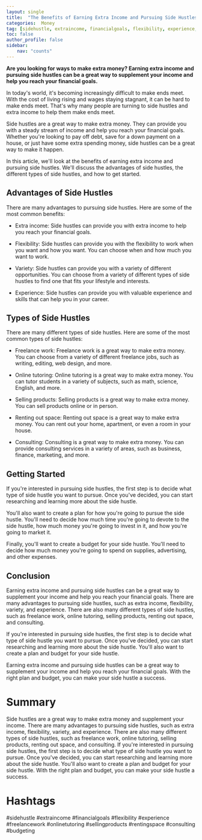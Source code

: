 ```yaml
---
layout: single
title:  "The Benefits of Earning Extra Income and Pursuing Side Hustles"
categories:  Money
tag: [sidehustle, extraincome, financialgoals, flexibility, experience, freelancework, onlinetutoring, sellingproducts, rentingspace, consulting, budgeting, ]
toc: false
author_profile: false
sidebar:
    nav: "counts"
---
```

    
**Are you looking for ways to make extra money? Earning extra income and pursuing side hustles can be a great way to supplement your income and help you reach your financial goals.**

In today's world, it's becoming increasingly difficult to make ends meet. With the cost of living rising and wages staying stagnant, it can be hard to make ends meet. That's why many people are turning to side hustles and extra income to help them make ends meet.

Side hustles are a great way to make extra money. They can provide you with a steady stream of income and help you reach your financial goals. Whether you're looking to pay off debt, save for a down payment on a house, or just have some extra spending money, side hustles can be a great way to make it happen.

In this article, we'll look at the benefits of earning extra income and pursuing side hustles. We'll discuss the advantages of side hustles, the different types of side hustles, and how to get started.

## Advantages of Side Hustles

There are many advantages to pursuing side hustles. Here are some of the most common benefits:

* Extra income: Side hustles can provide you with extra income to help you reach your financial goals.

* Flexibility: Side hustles can provide you with the flexibility to work when you want and how you want. You can choose when and how much you want to work.

* Variety: Side hustles can provide you with a variety of different opportunities. You can choose from a variety of different types of side hustles to find one that fits your lifestyle and interests.

* Experience: Side hustles can provide you with valuable experience and skills that can help you in your career.

## Types of Side Hustles

There are many different types of side hustles. Here are some of the most common types of side hustles:

* Freelance work: Freelance work is a great way to make extra money. You can choose from a variety of different freelance jobs, such as writing, editing, web design, and more.

* Online tutoring: Online tutoring is a great way to make extra money. You can tutor students in a variety of subjects, such as math, science, English, and more.

* Selling products: Selling products is a great way to make extra money. You can sell products online or in person.

* Renting out space: Renting out space is a great way to make extra money. You can rent out your home, apartment, or even a room in your house.

* Consulting: Consulting is a great way to make extra money. You can provide consulting services in a variety of areas, such as business, finance, marketing, and more.

## Getting Started

If you're interested in pursuing side hustles, the first step is to decide what type of side hustle you want to pursue. Once you've decided, you can start researching and learning more about the side hustle.

You'll also want to create a plan for how you're going to pursue the side hustle. You'll need to decide how much time you're going to devote to the side hustle, how much money you're going to invest in it, and how you're going to market it.

Finally, you'll want to create a budget for your side hustle. You'll need to decide how much money you're going to spend on supplies, advertising, and other expenses.

## Conclusion

Earning extra income and pursuing side hustles can be a great way to supplement your income and help you reach your financial goals. There are many advantages to pursuing side hustles, such as extra income, flexibility, variety, and experience. There are also many different types of side hustles, such as freelance work, online tutoring, selling products, renting out space, and consulting.

If you're interested in pursuing side hustles, the first step is to decide what type of side hustle you want to pursue. Once you've decided, you can start researching and learning more about the side hustle. You'll also want to create a plan and budget for your side hustle.

Earning extra income and pursuing side hustles can be a great way to supplement your income and help you reach your financial goals. With the right plan and budget, you can make your side hustle a success.

# Summary

Side hustles are a great way to make extra money and supplement your income. There are many advantages to pursuing side hustles, such as extra income, flexibility, variety, and experience. There are also many different types of side hustles, such as freelance work, online tutoring, selling products, renting out space, and consulting. If you're interested in pursuing side hustles, the first step is to decide what type of side hustle you want to pursue. Once you've decided, you can start researching and learning more about the side hustle. You'll also want to create a plan and budget for your side hustle. With the right plan and budget, you can make your side hustle a success. 

# Hashtags

#sidehustle #extraincome #financialgoals #flexibility #experience #freelancework #onlinetutoring #sellingproducts #rentingspace #consulting #budgeting